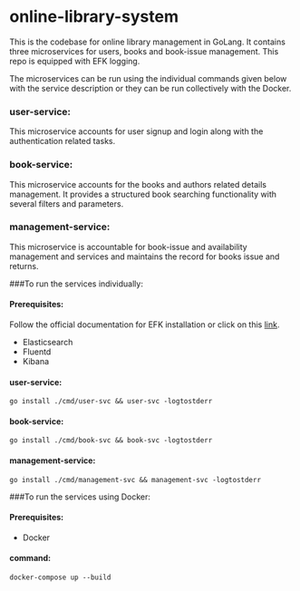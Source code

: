 # online-library-system
This is the codebase for online library management in GoLang. It contains three microservices for users, books and book-issue management. This repo is equipped with EFK logging.

The microservices can be run using the individual commands given below with the service description or they can be run collectively with the Docker.

### user-service:
This microservice accounts for user signup and login along with the authentication related tasks.

### book-service:
This microservice accounts for the books and authors related details management. It provides a structured book searching functionality with several filters and parameters.

### management-service:
This microservice is accountable for book-issue and availability management and services and maintains the record for books issue and returns.

###To run the services individually:
#### Prerequisites:
Follow the official documentation for EFK installation or click on this [link](https://docs.google.com/document/d/1s24lqsu_rhimB7s2CtGMuuweuHkmohbx2CpZ9BeaMz8/edit?usp=sharing).
- Elasticsearch
- Fluentd
- Kibana
#### user-service:
`go install ./cmd/user-svc && user-svc -logtostderr`
#### book-service:
`go install ./cmd/book-svc && book-svc -logtostderr`
#### management-service:
`go install ./cmd/management-svc && management-svc -logtostderr`

###To run the services using Docker:
#### Prerequisites:
- Docker
#### command:
`docker-compose up --build`

